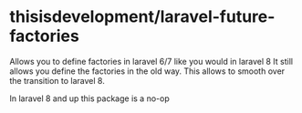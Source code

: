 # thisisdevelopment/laravel-future-factories

Allows you to define factories in laravel 6/7 like you would in laravel 8
It still allows you define the factories in the old way. This allows to
smooth over the transition to laravel 8. 

In laravel 8 and up this package is a no-op


